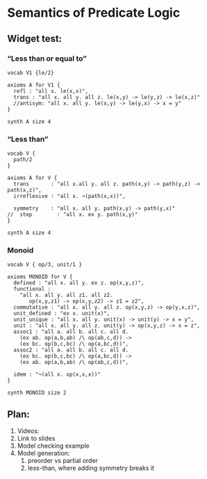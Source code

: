 # Semantics of Predicate Logic

## Widget test:

### “Less than or equal to”

```model-checker
vocab V1 {le/2}

axioms A for V1 {
  refl : "all x. le(x,x)",
  trans : "all x. all y. all z. le(x,y) -> le(y,z) -> le(x,z)"
  //antisym: "all x. all y. le(x,y) -> le(y,x) -> x = y"
}

synth A size 4
```

### “Less than”

```model-checker
vocab V {
  path/2
}

axioms A for V {
  trans       : "all x.all y. all z. path(x,y) -> path(y,z) -> path(x,z)",
  irreflexive : "all x. ¬(path(x,x))",

  symmetry    : "all x. all y. path(x,y) -> path(y,x)"
//  step        : "all x. ex y. path(x,y)"
}

synth A size 4
```

### Monoid

```model-checker
vocab V { op/3, unit/1 }

axioms MONOID for V {
  defined : "all x. all y. ex z. op(x,y,z)",
  functional :
    "all x. all y. all z1. all z2.
       op(x,y,z1) -> op(x,y,z2) -> z1 = z2",
  commutative : "all x. all y. all z. op(x,y,z) -> op(y,x,z)",
  unit_defined : "ex x. unit(x)",
  unit_unique : "all x. all y. unit(x) -> unit(y) -> x = y",
  unit : "all x. all y. all z. unit(y) -> op(x,y,z) -> x = z",
  assoc1 : "all a. all b. all c. all d.
    (ex ab. op(a,b,ab) /\ op(ab,c,d)) ->
    (ex bc. op(b,c,bc) /\ op(a,bc,d))",
  assoc2 : "all a. all b. all c. all d.
    (ex bc. op(b,c,bc) /\ op(a,bc,d)) ->
    (ex ab. op(a,b,ab) /\ op(ab,c,d))",

  idem : "¬(all x. op(x,x,x))"
}

synth MONOID size 2
```

## Plan:

1. Videos:
2. Link to slides
3. Model checking example
4. Model generation:
   1. preorder vs partial order
   2. less-than, where adding symmetry breaks it
